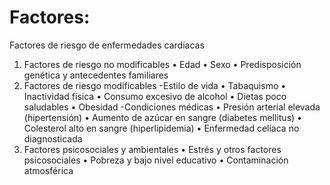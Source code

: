 # Factores:
Factores de riesgo de enfermedades cardíacas
1. Factores de riesgo no modificables
  •	Edad
  •	Sexo
  •	Predisposición genética y antecedentes familiares
2. Factores de riesgo modificables
-Estilo de vida
•	Tabaquismo
•	Inactividad física
•	Consumo excesivo de alcohol
•	Dietas poco saludables
•	Obesidad
-Condiciones médicas
•	Presión arterial elevada (hipertensión)
•	Aumento de azúcar en sangre (diabetes mellitus)
•	Colesterol alto en sangre (hiperlipidemia)
•	Enfermedad celíaca no diagnosticada
3. Factores psicosociales y ambientales
•	Estrés y otros factores psicosociales
•	Pobreza y bajo nivel educativo
•	Contaminación atmosférica

